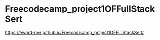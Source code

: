 # Freecodecamp_project1OFFullStackSert

https://eward-nee.github.io/Freecodecamp_project1OFFullStackSert/
